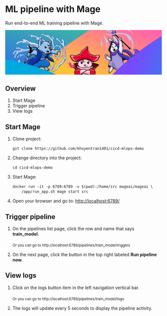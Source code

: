 # ML pipeline with Mage

Run end-to-end ML training pipeline with Mage.

![Mage](https://github.com/mage-ai/assets/blob/main/mascots/mascots-shorter.jpeg?raw=true)

## Overview

1. Start Mage
1. Trigger pipeline
1. View logs

## Start Mage

1. Clone project:
    ```
    git clone https://github.com/khuyentran1401/cicd-mlops-demo
    ```

1. Change directory into the project:
    ```
    cd cicd-mlops-demo
    ```

1. Start Mage:
    ```
    docker run -it -p 6789:6789 -v $(pwd):/home/src mageai/mageai \
        /app/run_app.sh mage start src
    ```
1. Open your browser and go to: [http://localhost:6789/](http://localhost:6789/)

## Trigger pipeline

1. On the pipelines list page, click the row and name that says <b>train_model</b>.

    <sub>Or you can go to http://localhost:6789/pipelines/train_model/triggers</sub>

1. On the next page, click the button in the top right labeled <b>Run pipeline now</b>.

## View logs

1. Click on the logs button item in the left navigation vertical bar.

    <sub>Or you can go to http://localhost:6789/pipelines/train_model/logs</sub>

1. The logs will update every 5 seconds to display the pipeline activity.
